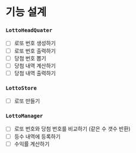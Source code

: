 # 기능 설계
### `LottoHeadQuater`
- [ ] 로또 번호 생성하기
- [ ] 로또 번호 출력하기
- [ ] 당첨 번호 뽑기
- [ ] 당첨 내역 계산하기
- [ ] 당첨 내역 출력하기
### `LottoStore`
- [ ] 로또 만들기
### `LottoManager`
- [ ] 로또 번호와 당첨 번호를 비교하기 (같은 수 갯수 반환)
- [ ] 등수 내역에 등록하기
- [ ] 수익률 계산하기